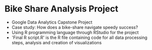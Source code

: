 # Bike Share Analysis Project

- Google Data Analytics Capstone Project
- Case study: How does a bike-share navigate speedy success?
- Using R programming language through RStudio for the project
- 'Final R script.R' is the R file containing code for all data processing steps, analysis and creation of visualizations